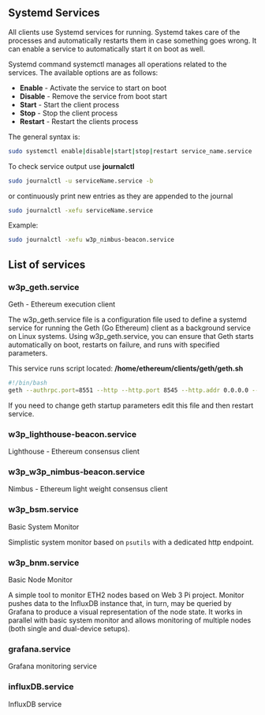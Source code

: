 ## Systemd Services

All clients use Systemd services for running. Systemd takes care of the processes and automatically restarts them in case something goes wrong. It can enable a service to automatically start it on boot as well.

Systemd command systemctl manages all operations related to the services. The available options are as follows:

- **Enable** - Activate the service to start on boot
- **Disable** - Remove the service from boot start
- **Start** - Start the client process
- **Stop** - Stop the client process
- **Restart** - Restart the clients process

The general syntax is:

``` sh
sudo systemctl enable|disable|start|stop|restart service_name.service
```

To check service output use **journalctl**

``` sh
sudo journalctl -u serviceName.service -b
```
or continuously print new entries as they are appended to the journal
``` sh
sudo journalctl -xefu serviceName.service
```

Example:
``` sh
sudo journalctl -xefu w3p_nimbus-beacon.service
```

## List of services

<!-- - w3p_geth.service
- w3p_lighthouse-beacon.service
- w3p_w3p_nimbus-beacon.service
- w3p_bsm.service
- w3p_bnm.service
- grafana.service
- influxDB.service -->

### w3p_geth.service

Geth - Ethereum execution client

The w3p_geth.service file is a configuration file used to define a systemd service for running the Geth (Go Ethereum) client as a background service on Linux systems. Using w3p_geth.service, you can ensure that Geth starts automatically on boot, restarts on failure, and runs with specified parameters.

This service runs script located: **/home/ethereum/clients/geth/geth.sh**

``` sh
#!/bin/bash
geth --authrpc.port=8551 --http --http.port 8545 --http.addr 0.0.0.0 --http.vhosts '*' --ws --ws.port 8546 --ws.addr 0.0.0.0 --ws.origins '*' --authrpc.jwtsecret /home/ethereum/clients/secrets/jwt.hex --state.scheme=path --discovery.port 30303 --port 30303
```

If you need to change geth startup parameters edit this file and then restart service.

### w3p_lighthouse-beacon.service

Lighthouse - Ethereum consensus client

### w3p_w3p_nimbus-beacon.service

Nimbus - Ethereum light weight consensus client

### w3p_bsm.service

Basic System Monitor

Simplistic system monitor based on `psutils` with a dedicated http endpoint.


### w3p_bnm.service

Basic Node Monitor

A simple tool to monitor ETH2 nodes based on Web 3 Pi project. Monitor pushes data to the InfluxDB instance that, in turn, may be queried by Grafana to produce a visual representation of the node state. It works in parallel with basic system monitor and allows monitoring of multiple nodes (both single and dual-device setups).

### grafana.service

Grafana monitoring service


### influxDB.service

InfluxDB service
